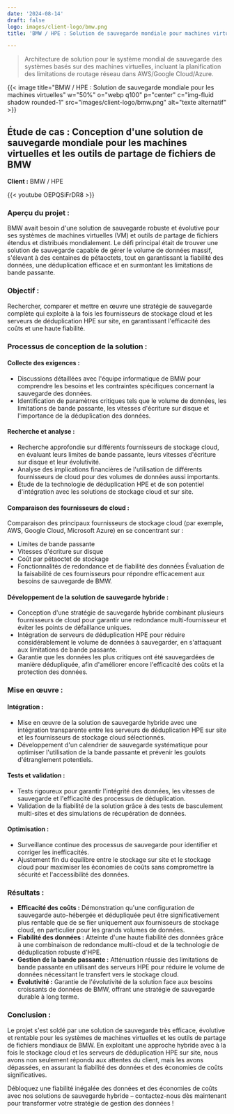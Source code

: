 ```yaml
---
date: '2024-08-14'
draft: false
logo: images/client-logo/bmw.png
title: 'BMW / HPE : Solution de sauvegarde mondiale pour machines virtuelles'

---
```

> Architecture de solution pour le système mondial de sauvegarde des systèmes basés sur des machines virtuelles, incluant la planification des limitations de routage réseau dans AWS/Google Cloud/Azure.

{{< image title="BMW / HPE : Solution de sauvegarde mondiale pour les machines virtuelles" w="50%" o="webp q100" p="center" c="img-fluid shadow rounded-1" src="images/client-logo/bmw.png" alt="texte alternatif" >}}

## Étude de cas : Conception d'une solution de sauvegarde mondiale pour les machines virtuelles et les outils de partage de fichiers de BMW

**Client :** BMW / HPE

{{< youtube OEPQSiFrDR8 >}}

### Aperçu du projet :

BMW avait besoin d'une solution de sauvegarde robuste et évolutive pour ses systèmes de machines virtuelles (VM) et outils de partage de fichiers étendus et distribués mondialement. Le défi principal était de trouver une solution de sauvegarde capable de gérer le volume de données massif, s'élevant à des centaines de pétaoctets, tout en garantissant la fiabilité des données, une déduplication efficace et en surmontant les limitations de bande passante.

### Objectif :

Rechercher, comparer et mettre en œuvre une stratégie de sauvegarde complète qui exploite à la fois les fournisseurs de stockage cloud et les serveurs de déduplication HPE sur site, en garantissant l'efficacité des coûts et une haute fiabilité.

### Processus de conception de la solution :

#### Collecte des exigences :

- Discussions détaillées avec l'équipe informatique de BMW pour comprendre les besoins et les contraintes spécifiques concernant la sauvegarde des données.
- Identification de paramètres critiques tels que le volume de données, les limitations de bande passante, les vitesses d'écriture sur disque et l'importance de la déduplication des données.

#### Recherche et analyse :

- Recherche approfondie sur différents fournisseurs de stockage cloud, en évaluant leurs limites de bande passante, leurs vitesses d'écriture sur disque et leur évolutivité.
- Analyse des implications financières de l'utilisation de différents fournisseurs de cloud pour des volumes de données aussi importants.
- Étude de la technologie de déduplication HPE et de son potentiel d'intégration avec les solutions de stockage cloud et sur site.

#### Comparaison des fournisseurs de cloud :

Comparaison des principaux fournisseurs de stockage cloud (par exemple, AWS, Google Cloud, Microsoft Azure) en se concentrant sur :
- Limites de bande passante
- Vitesses d'écriture sur disque
- Coût par pétaoctet de stockage
- Fonctionnalités de redondance et de fiabilité des données
Évaluation de la faisabilité de ces fournisseurs pour répondre efficacement aux besoins de sauvegarde de BMW.

#### Développement de la solution de sauvegarde hybride :

- Conception d'une stratégie de sauvegarde hybride combinant plusieurs fournisseurs de cloud pour garantir une redondance multi-fournisseur et éviter les points de défaillance uniques.
- Intégration de serveurs de déduplication HPE pour réduire considérablement le volume de données à sauvegarder, en s'attaquant aux limitations de bande passante.
- Garantie que les données les plus critiques ont été sauvegardées de manière dédupliquée, afin d'améliorer encore l'efficacité des coûts et la protection des données.

### Mise en œuvre :

#### Intégration :

- Mise en œuvre de la solution de sauvegarde hybride avec une intégration transparente entre les serveurs de déduplication HPE sur site et les fournisseurs de stockage cloud sélectionnés.
- Développement d'un calendrier de sauvegarde systématique pour optimiser l'utilisation de la bande passante et prévenir les goulots d'étranglement potentiels.

#### Tests et validation :

- Tests rigoureux pour garantir l'intégrité des données, les vitesses de sauvegarde et l'efficacité des processus de déduplication.
- Validation de la fiabilité de la solution grâce à des tests de basculement multi-sites et des simulations de récupération de données.

#### Optimisation :

- Surveillance continue des processus de sauvegarde pour identifier et corriger les inefficacités.
- Ajustement fin du équilibre entre le stockage sur site et le stockage cloud pour maximiser les économies de coûts sans compromettre la sécurité et l'accessibilité des données.

### Résultats :

- **Efficacité des coûts :** Démonstration qu'une configuration de sauvegarde auto-hébergée et dédupliquée peut être significativement plus rentable que de se fier uniquement aux fournisseurs de stockage cloud, en particulier pour les grands volumes de données.
- **Fiabilité des données :** Atteinte d'une haute fiabilité des données grâce à une combinaison de redondance multi-cloud et de la technologie de déduplication robuste d'HPE.
- **Gestion de la bande passante :** Atténuation réussie des limitations de bande passante en utilisant des serveurs HPE pour réduire le volume de données nécessitant le transfert vers le stockage cloud.
- **Évolutivité :** Garantie de l'évolutivité de la solution face aux besoins croissants de données de BMW, offrant une stratégie de sauvegarde durable à long terme.

### Conclusion :

Le projet s'est soldé par une solution de sauvegarde très efficace, évolutive et rentable pour les systèmes de machines virtuelles et les outils de partage de fichiers mondiaux de BMW. En exploitant une approche hybride avec à la fois le stockage cloud et les serveurs de déduplication HPE sur site, nous avons non seulement répondu aux attentes du client, mais les avons dépassées, en assurant la fiabilité des données et des économies de coûts significatives.

Débloquez une fiabilité inégalée des données et des économies de coûts avec nos solutions de sauvegarde hybride – contactez-nous dès maintenant pour transformer votre stratégie de gestion des données !
